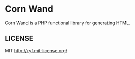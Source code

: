 # Corn Wand

Corn Wand is a PHP functional library for generating HTML.

## LICENSE

MIT <http://ryf.mit-license.org/>